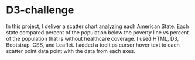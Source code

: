 # D3-challenge

In this project, I deliver a scatter chart analyzing each American State.  Each state compared percent of the population below the poverty line vs percent of the population that is without healthcare coverage. I used HTML, D3, Bootstrap, CSS, and Leaflet.  I added a tooltips cursor hover text to each scatter point data point with the data from each axes.
